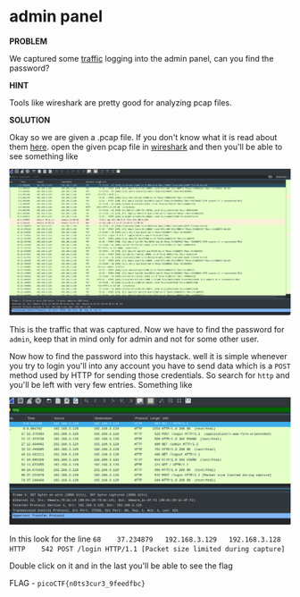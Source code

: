 # admin panel

__PROBLEM__

We captured some [traffic](data.pcap) logging into the admin panel, can you find the password?

__HINT__

Tools like wireshark are pretty good for analyzing pcap files.

__SOLUTION__

Okay so we are given a .pcap file. If you don't know what it is read about them [here](https://en.wikipedia.org/wiki/Pcap).
open the given pcap file in [wireshark](https://www.wireshark.org/) and then you'll be able to see something like

![alt text](wireshark-pcap.png)

This is the traffic that was captured. Now we have to find the password for `admin`, keep that in mind only for admin and not for some other user.

Now how to find the password into this haystack. well it is simple whenever you try to login you'll into any account you have to send data which is a `POST` method used by HTTP for sending those credentials. So search for `http` and you'll be left with very few entries. Something like

![alt text](wireshark-http.png)

In this look for the line
`68    37.234879   192.168.3.129   192.168.3.128   HTTP    542 POST /login HTTP/1.1 [Packet size limited during capture]`

Double click on it and in the last you'll be able to see the flag

FLAG - `picoCTF{n0ts3cur3_9feedfbc}`
